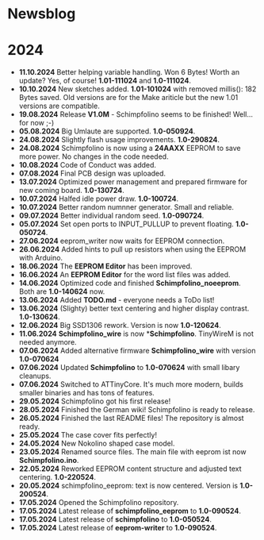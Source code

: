 # Newsblog

# 2024

* **11.10.2024** Better helping variable handling. Won 6 Bytes! Worth an update? Yes, of course! **1.01-111024** and **1.0-111024**.  
* **10.10.2024** New sketches added. **1.01-101024** with removed millis(): 182 Bytes saved. Old versions are for the Make ariticle but the new 1.01 versions are compatible.  
* **19.08.2024** Release **V1.0M** - Schimpfolino seems to be finished! Well... for now ;-)   
* **05.08.2024** Big Umlaute are supported. **1.0-050924**.
* **24.08.2024** Slightly flash usage improvements. **1.0-290824**.  
* **24.08.2024** Schimpfolino is now using a **24AAXX** EEPROM to save more power. No changes in the code needed.  
* **10.08.2024** Code of Conduct was added.
* **07.08.2024** Final PCB design was uploaded.  
* **13.07.2024** Optimized power management and prepared firmware for new coming board. **1.0-130724**.
* **10.07.2024** Halfed idle power draw. **1.0-100724**.  
* **10.07.2024** Better random numnner generator. Small and reliable.
* **09.07.2024** Better individual random seed. **1.0-090724**.
* **05.07.2024** Set open ports to INPUT_PULLUP to prevent floating. **1.0-050724**.
* **27.06.2024** eeprom_writer now waits for EEPROM connection.
* **26.06.2024** Added hints to pull up resistors when using the EEPROM with Arduino.  
* **18.06.2024** The **EEPROM Editor** has been improved.  
* **16.06.2024** An **EEPROM Editor** for the word list files was added.  
* **14.06.2024** Optimized code and finished **Schimpfolino_noeeprom**. Both are **1.0-140624** now.
* **13.06.2024** Added **TODO.md** - everyone needs a ToDo list!  
* **13.06.2024** (Slighty) better text centering and higher display contrast. **1.0-130624**. 
* **12.06.2024** Big SSD1306 rework. Version is now **1.0-120624**. 
* **11.06.2024** **Schimpfolino_wire** is now ***Schimpfolino**. TinyWireM is not needed anymore.
* **07.06.2024** Added alternative firmware **Schimpfolino_wire** with version **1.0-070624**  
* **07.06.2024** Updated **Schimpfolino** to **1.0-070624** with small libary cleanups.  
* **07.06.2024** Switched to ATTinyCore. It's much more modern, builds smaller binaries and has tons of features.  
* **29.05.2024** Schimpfolino got his first release!  
* **28.05.2024** Finished the German wiki! Schimpfolino is ready to release.
* **26.05.2024** Finished the last README files! The repository is almost ready. 
* **25.05.2024** The case cover fits perfectly!
* **24.05.2024** New Nokolino shaped case model.
* **23.05.2024** Renamed source files. The main file with eeprom ist now **Schimpfolino.ino**.
* **22.05.2024** Reworked EEPROM content structure and adjusted text centering. **1.0-220524**.  
* **20.05.2024** schimpfolino_eeprom: text is now centered. Version is **1.0-200524**.  
* **17.05.2024** Opened the Schimpfolino repository.
* **17.05.2024** Latest release of **schimpfolino_eeprom** to **1.0-090524**.
* **17.05.2024** Latest release of **schimpfolino** to **1.0-050524**.
* **17.05.2024** Latest release of **eeprom-writer** to **1.0-090524**.
